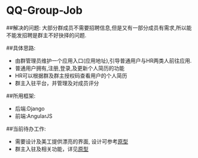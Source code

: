 # QQ-Group-Job
##解决的问题:
	大部分群成员不需要招聘信息,但是又有一部分成员有需求,所以能不能发招聘是群主不好抉择的问题.

##具体思路:
- 由群管理员维护一个应用入口(应用地址),引导普通用户与HR两类人前往应用.
- 普通用户拥有,注册,登录,及更新个人简历的功能
- HR可以根据群及群主授权码查看用户的个人简历
- 群主入驻平台，并管理及对成员评分

##所用框架:
- 后端:Django
- 前端:AngularJS

##当前待办工作:
- 需要设计及美工提供漂亮的界面, 设计可参考[原型](https://docs.google.com/drawings/d/10Y1sTzfVEU-A_wRa3Bp_HGQGFi0PzNSiOnC2WMmTiC4/edit?usp=sharing)
- 群主入驻及相关功能，详见[原型](https://docs.google.com/drawings/d/10Y1sTzfVEU-A_wRa3Bp_HGQGFi0PzNSiOnC2WMmTiC4/edit?usp=sharing)
